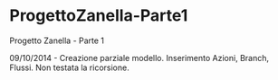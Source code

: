 ProgettoZanella-Parte1
======================

Progetto Zanella - Parte 1

09/10/2014 - Creazione parziale modello. Inserimento Azioni, Branch, Flussi. Non testata la ricorsione.
